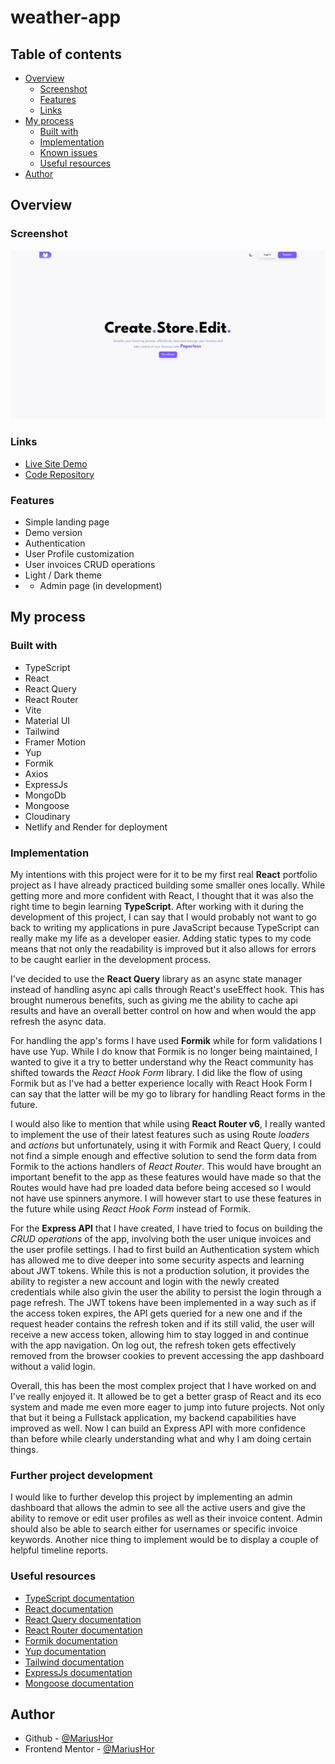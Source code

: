 # weather-app

## Table of contents

- [Overview](#overview)
  - [Screenshot](#screenshot)
  - [Features](#features)
  - [Links](#links)
- [My process](#my-process)
  - [Built with](#built-with)
  - [Implementation](#implementation)
  - [Known issues](#known-issues)
  - [Useful resources](#useful-resources)
- [Author](#author)

## Overview

### Screenshot

![](./client/src/assets/live-site-screenshot.png)

### Links

- [Live Site Demo](https://invoice-app-mariushor.netlify.app)
- [Code Repository](https://github.com/MariusHor/invoice-app)

### Features

- Simple landing page
- Demo version
- Authentication
- User Profile customization
- User invoices CRUD operations
- Light / Dark theme
- * Admin page (in development)

## My process

### Built with

- TypeScript
- React
- React Query
- React Router
- Vite
- Material UI
- Tailwind
- Framer Motion
- Yup
- Formik
- Axios
- ExpressJs
- MongoDb
- Mongoose
- Cloudinary
- Netlify and Render for deployment

### Implementation

My intentions with this project were for it to be my first real **React** portfolio project as I have already practiced building some smaller ones locally. While getting more and more confident with React, I thought that it was also the right time to begin learning **TypeScript**. After working with it during the development of this project, I can say that I would probably not want to go back to writing my applications in pure JavaScript because TypeScript can really make my life as a developer easier. Adding static types to my code means that not only the readability is improved but it also allows for errors to be caught earlier in the development process.

I've decided to use the **React Query** library as an async state manager instead of handling async api calls through React's useEffect hook. This has brought numerous benefits, such as giving me the ability to cache api results and have an overall better control on how and when would the app refresh the async data. 

For handling the app's forms I have used **Formik** while for form validations I have use Yup. While I do know that Formik is no longer being maintained, I wanted to give it a try to better understand why the React community has shifted towards the *React Hook Form* library. I did like the flow of using Formik but as I've had a better experience locally with React Hook Form I can say that the latter will be my go to library for handling React forms in the future. 

I would also like to mention that while using **React Router v6**, I really wanted to implement the use of their latest features such as using Route *loaders* and *actions* but unfortunately, using it with Formik and React Query, I could not find a simple enough and effective solution to send the form data from Formik to the actions handlers of *React Router*. This would have brought an important benefit to the app as these features would have made so that the Routes would have had pre loaded data before being accesed so I would not have use spinners anymore. I will however start to use these features in the future while using *React Hook Form* instead of Formik.

For the **Express API** that I have created, I have tried to focus on building the *CRUD operations* of the app, involving both the user unique invoices and the user profile settings. I had to first build an Authentication system which has allowed me to dive deeper into some security aspects and learning about JWT tokens. While this is not a production solution, it provides the ability to register a new account and login with the newly created credentials while also givin the user the ability to persist the login through a page refresh. The JWT tokens have been implemented in a way such as if the access token expires, the API gets queried for a new one and if the request header contains the refresh token and if its still valid, the user will receive a new access token, allowing him to stay logged in and continue with the app navigation. On log out, the refresh token gets effectively removed from the browser cookies to prevent accessing the app dashboard without a valid login.

Overall, this has been the most complex project that I have worked on and I've really enjoyed it. It allowed be to get a better grasp of React and its eco system and made me even more eager to jump into future projects. Not only that but it being a Fullstack application, my backend capabilities have improved as well. Now I can build an Express API with more confidence than before while clearly understanding what and why I am doing certain things.

### Further project development

I would like to further develop this project by implementing an admin dashboard that allows the admin to see all the active users and give the ability to remove or edit user profiles as well as their invoice content. Admin should also be able to search either for usernames or specific invoice keywords. Another nice thing to implement would be to display a couple of helpful timeline reports.

### Useful resources

- [TypeScript documentation](https://www.typescriptlang.org)
- [React documentation](https://react.dev)
- [React Query documentation](https://tanstack.com/query/v3/)
- [React Router documentation](https://reactrouter.com/en/main)
- [Formik documentation](https://formik.org/docs/overview)
- [Yup documentation](https://github.com/jquense/yup)
- [Tailwind documentation](https://tailwindcss.com/docs/installation)
- [ExpressJs documentation](https://expressjs.com)
- [Mongoose documentation](https://mongoosejs.com)


## Author

- Github - [@MariusHor](https://github.com/MariusHor/)
- Frontend Mentor - [@MariusHor](https://www.frontendmentor.io/profile/MariusHor)
